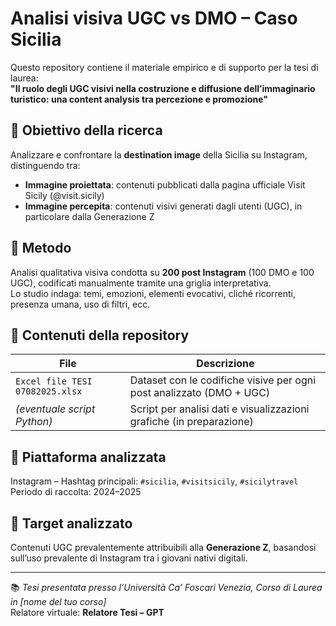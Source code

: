 # Analisi visiva UGC vs DMO – Caso Sicilia

Questo repository contiene il materiale empirico e di supporto per la tesi di laurea:  
**"Il ruolo degli UGC visivi nella costruzione e diffusione dell’immaginario turistico: una content analysis tra percezione e promozione"**

## 📌 Obiettivo della ricerca

Analizzare e confrontare la **destination image** della Sicilia su Instagram, distinguendo tra:

- **Immagine proiettata**: contenuti pubblicati dalla pagina ufficiale Visit Sicily (@visit.sicily)
- **Immagine percepita**: contenuti visivi generati dagli utenti (UGC), in particolare dalla Generazione Z

## 🧪 Metodo

Analisi qualitativa visiva condotta su **200 post Instagram** (100 DMO e 100 UGC), codificati manualmente tramite una griglia interpretativa.  
Lo studio indaga: temi, emozioni, elementi evocativi, cliché ricorrenti, presenza umana, uso di filtri, ecc.

## 📂 Contenuti della repository

| File                        | Descrizione |
|----------------------------|-------------|
| `Excel file TESI 07082025.xlsx` | Dataset con le codifiche visive per ogni post analizzato (DMO + UGC) |
| *(eventuale script Python)* | Script per analisi dati e visualizzazioni grafiche (in preparazione) |

## 📸 Piattaforma analizzata

Instagram – Hashtag principali: `#sicilia`, `#visitsicily`, `#sicilytravel`  
Periodo di raccolta: 2024–2025

## 👤 Target analizzato

Contenuti UGC prevalentemente attribuibili alla **Generazione Z**, basandosi sull’uso prevalente di Instagram tra i giovani nativi digitali.

---

📚 *Tesi presentata presso l’Università Ca’ Foscari Venezia, Corso di Laurea in [nome del tuo corso]*  
Relatore virtuale: **Relatore Tesi – GPT**

